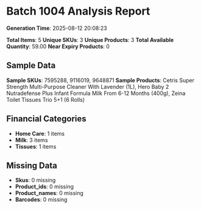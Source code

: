 # Batch 1004 Analysis Report

**Generation Time**: 2025-08-12 20:08:23

**Total Items**: 5
**Unique SKUs**: 3
**Unique Products**: 3
**Total Available Quantity**: 59.00
**Near Expiry Products**: 0

## Sample Data
**Sample SKUs**: 7595288, 9116019, 9648871
**Sample Products**: Cetris Super Strength Multi-Purpose Cleaner With Lavender (1L), Hero Baby 2 Nutradefense Plus Infant Formula Milk From 6-12 Months (400g), Zeina Toilet Tissues Trio 5+1 (6 Rolls)

## Financial Categories
- **Home Care**: 1 items
- **Milk**: 3 items
- **Tissues**: 1 items

## Missing Data
- **Skus**: 0 missing
- **Product_ids**: 0 missing
- **Product_names**: 0 missing
- **Barcodes**: 0 missing
